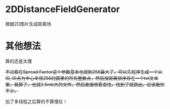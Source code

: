# 2DDistanceFieldGenerator
根据2D图片生成距离场

# 其他想法

算的还是太慢

~~不过看在Spread Factor这个参数基本也就到256最大了，可以先程序生成一个以(0, 0)点为中心半径256的圆里的所有整数点，然后按距离排序存在一个txt文本里，我算了，也就2.5mb大的文件。然后直接顺着查找，找到了就跳出，应该能快不少。~~

加了多线程之后算的不算慢拉！
